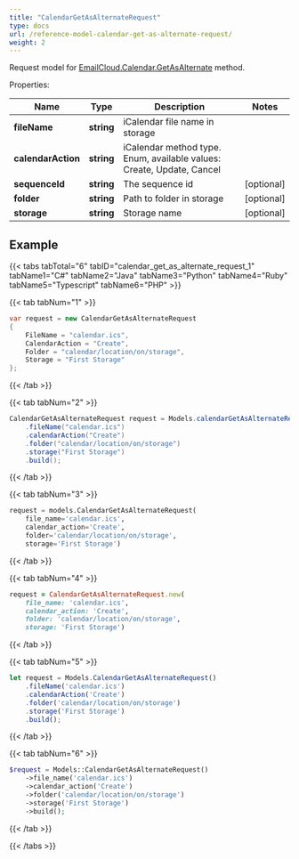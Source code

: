 ```yaml
---
title: "CalendarGetAsAlternateRequest"
type: docs
url: /reference-model-calendar-get-as-alternate-request/
weight: 2
---
```


Request model for [EmailCloud.Calendar.GetAsAlternate](/email/reference-calendar-api/#getasalternate) method.

Properties:

Name | Type | Description | Notes
---- | ---- | ----------- | -----
**fileName** |**string**|iCalendar file name in storage |
**calendarAction** |**string**|iCalendar method type. Enum, available values: Create, Update, Cancel |
**sequenceId** |**string**|The sequence id |[optional] 
**folder** |**string**|Path to folder in storage |[optional] 
**storage** |**string**|Storage name |[optional] 

## Example

{{< tabs tabTotal="6" tabID="calendar_get_as_alternate_request_1" tabName1="C#" tabName2="Java" tabName3="Python" tabName4="Ruby" tabName5="Typescript" tabName6="PHP" >}}

{{< tab tabNum="1" >}}

```csharp
var request = new CalendarGetAsAlternateRequest
{ 
    FileName = "calendar.ics",
    CalendarAction = "Create",
    Folder = "calendar/location/on/storage",
    Storage = "First Storage"
};
```

{{< /tab >}}

{{< tab tabNum="2" >}}

```java
CalendarGetAsAlternateRequest request = Models.calendarGetAsAlternateRequest()
    .fileName("calendar.ics")
    .calendarAction("Create")
    .folder("calendar/location/on/storage")
    .storage("First Storage")
    .build();
```

{{< /tab >}}

{{< tab tabNum="3" >}}

```python
request = models.CalendarGetAsAlternateRequest(
    file_name='calendar.ics',
    calendar_action='Create',
    folder='calendar/location/on/storage',
    storage='First Storage')
```

{{< /tab >}}

{{< tab tabNum="4" >}}

```ruby
request = CalendarGetAsAlternateRequest.new(
    file_name: 'calendar.ics',
    calendar_action: 'Create',
    folder: 'calendar/location/on/storage',
    storage: 'First Storage')
```

{{< /tab >}}

{{< tab tabNum="5" >}}

```typescript
let request = Models.CalendarGetAsAlternateRequest()
    .fileName('calendar.ics')
    .calendarAction('Create')
    .folder('calendar/location/on/storage')
    .storage('First Storage')
    .build();
```

{{< /tab >}}

{{< tab tabNum="6" >}}

```php
$request = Models::CalendarGetAsAlternateRequest()
    ->file_name('calendar.ics')
    ->calendar_action('Create')
    ->folder('calendar/location/on/storage')
    ->storage('First Storage')
    ->build();
```

{{< /tab >}}

{{< /tabs >}}

